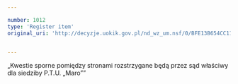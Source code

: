 ```yaml
---

number: 1012
type: 'Register item'
original_uri: 'http://decyzje.uokik.gov.pl/nd_wz_um.nsf/0/BFE13B654CC11339C12572DD003297A0?OpenDocument'


---
```


„Kwestie sporne pomiędzy stronami rozstrzygane będą przez sąd właściwy dla siedziby P.T.U. „Maro””
